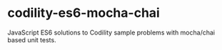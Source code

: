 # codility-es6-mocha-chai
JavaScript ES6 solutions to Codility sample problems with mocha/chai based unit tests.

